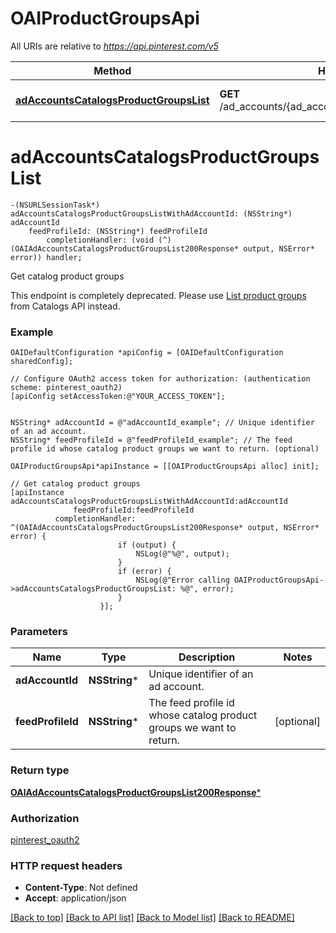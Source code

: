 # OAIProductGroupsApi

All URIs are relative to *https://api.pinterest.com/v5*

Method | HTTP request | Description
------------- | ------------- | -------------
[**adAccountsCatalogsProductGroupsList**](OAIProductGroupsApi.md#adaccountscatalogsproductgroupslist) | **GET** /ad_accounts/{ad_account_id}/product_groups/catalogs | Get catalog product groups


# **adAccountsCatalogsProductGroupsList**
```objc
-(NSURLSessionTask*) adAccountsCatalogsProductGroupsListWithAdAccountId: (NSString*) adAccountId
    feedProfileId: (NSString*) feedProfileId
        completionHandler: (void (^)(OAIAdAccountsCatalogsProductGroupsList200Response* output, NSError* error)) handler;
```

Get catalog product groups

This endpoint is completely deprecated. Please use <a href='/docs/api/v5/#operation/catalogs_product_groups/list'>List product groups</a> from Catalogs API instead.

### Example
```objc
OAIDefaultConfiguration *apiConfig = [OAIDefaultConfiguration sharedConfig];

// Configure OAuth2 access token for authorization: (authentication scheme: pinterest_oauth2)
[apiConfig setAccessToken:@"YOUR_ACCESS_TOKEN"];


NSString* adAccountId = @"adAccountId_example"; // Unique identifier of an ad account.
NSString* feedProfileId = @"feedProfileId_example"; // The feed profile id whose catalog product groups we want to return. (optional)

OAIProductGroupsApi*apiInstance = [[OAIProductGroupsApi alloc] init];

// Get catalog product groups
[apiInstance adAccountsCatalogsProductGroupsListWithAdAccountId:adAccountId
              feedProfileId:feedProfileId
          completionHandler: ^(OAIAdAccountsCatalogsProductGroupsList200Response* output, NSError* error) {
                        if (output) {
                            NSLog(@"%@", output);
                        }
                        if (error) {
                            NSLog(@"Error calling OAIProductGroupsApi->adAccountsCatalogsProductGroupsList: %@", error);
                        }
                    }];
```

### Parameters

Name | Type | Description  | Notes
------------- | ------------- | ------------- | -------------
 **adAccountId** | **NSString***| Unique identifier of an ad account. | 
 **feedProfileId** | **NSString***| The feed profile id whose catalog product groups we want to return. | [optional] 

### Return type

[**OAIAdAccountsCatalogsProductGroupsList200Response***](OAIAdAccountsCatalogsProductGroupsList200Response.md)

### Authorization

[pinterest_oauth2](../README.md#pinterest_oauth2)

### HTTP request headers

 - **Content-Type**: Not defined
 - **Accept**: application/json

[[Back to top]](#) [[Back to API list]](../README.md#documentation-for-api-endpoints) [[Back to Model list]](../README.md#documentation-for-models) [[Back to README]](../README.md)


